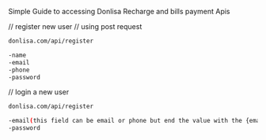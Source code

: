 Simple Guide to accessing Donlisa Recharge and bills payment Apis

// register new user 
// using post request

``` bash
donlisa.com/api/register

-name
-email
-phone
-password
```

// login a new user

``` bash
donlisa.com/api/register

-email(this field can be email or phone but end the value with the {email} property)
-password
```